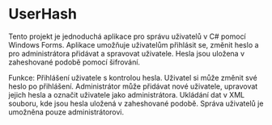 # UserHash
Tento projekt je jednoduchá aplikace pro správu uživatelů v C# pomocí Windows Forms.
Aplikace umožňuje uživatelům přihlásit se, změnit heslo a pro administrátora přidávat a spravovat uživatele.
Hesla jsou uložena v zaheshované podobě pomocí šifrování.

Funkce:
Přihlášení uživatele s kontrolou hesla.
Uživatel si může změnit své heslo po přihlášení.
Administrátor může přidávat nové uživatele, upravovat jejich hesla a označit uživatele jako administrátora.
Ukládání dat v XML souboru, kde jsou hesla uložená v zaheshované podobě.
Správa uživatelů je umožněna pouze administrátorovi.

